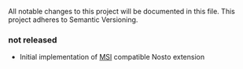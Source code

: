 All notable changes to this project will be documented in this file. This project adheres to Semantic Versioning.

### not released
* Initial implementation of [MSI](https://devdocs.magento.com/guides/v2.3/inventory/) compatible Nosto extension
